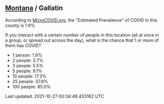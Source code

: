 
## [Montana](/united-states/montana) / Gallatin

According to [MicroCOVID.org](http://microcovid.org),
the "Estimated Prevalence" of COVID in this county is 1.9%

If you interact with a certain number of people in this location
(all at once in a group, or spread out across the day), what is the chance that
1 or more of them has COVID?

- 1 person: 1.9%
- 2 people: 3.7%
- 3 people: 5.5%
- 5 people: 9.1%
- 10 people: 17.3%
- 25 people: 37.8%
- 100 people: 85.0%

Last updated: 2021-10-27 00:34:48.433162 UTC
